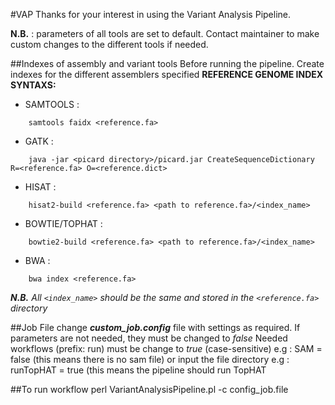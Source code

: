 #VAP
Thanks for your interest in using the Variant Analysis Pipeline.

**N.B.** : parameters of all tools are set to default.
	Contact maintainer to make custom changes to the different tools if needed.

##Indexes of assembly and variant tools
Before running the pipeline. Create indexes for the different assemblers specified
**REFERENCE GENOME INDEX SYNTAXS:**
- SAMTOOLS :
```
	samtools faidx <reference.fa>
```
- GATK : 
```
	java -jar <picard directory>/picard.jar CreateSequenceDictionary R=<reference.fa> O=<reference.dict>
```
- HISAT :
```
	hisat2-build <reference.fa> <path to reference.fa>/<index_name>
```
- BOWTIE/TOPHAT :
```	
	bowtie2-build <reference.fa> <path to reference.fa>/<index_name>
```
- BWA :
```
	bwa index <reference.fa> 
```

_**N.B.** All ```<index_name>``` should be the same and stored in the ```<reference.fa>``` directory_

##Job File
change **_custom_job.config_** file with settings as required.
If parameters are not needed, they must be changed to *false*
Needed workflows (prefix: run) must be change to *true* (case-sensitive)
e.g : SAM = false (this means there is no sam file) or input the file directory
e.g : runTopHAT = true (this means the pipeline should run TopHAT

##To run workflow
perl VariantAnalysisPipeline.pl -c config_job.file
